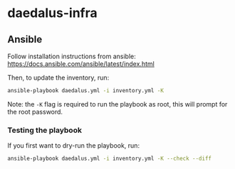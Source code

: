 # daedalus-infra

## Ansible
Follow installation instructions from ansible: https://docs.ansible.com/ansible/latest/index.html

Then, to update the inventory, run:
```bash
ansible-playbook daedalus.yml -i inventory.yml -K
```

Note: the `-K` flag is required to run the playbook as root, this will prompt for the root password.

### Testing the playbook
If you first want to dry-run the playbook, run:
```bash
ansible-playbook daedalus.yml -i inventory.yml -K --check --diff
```